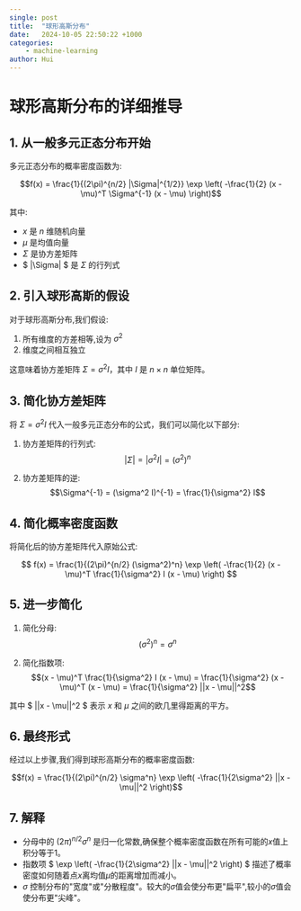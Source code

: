 ```yaml
---
single: post
title:  "球形高斯分布"
date:   2024-10-05 22:50:22 +1000
categories: 
    - machine-learning
author: Hui
---
```


# 球形高斯分布的详细推导

## 1. 从一般多元正态分布开始

多元正态分布的概率密度函数为:

$$f(x) = \frac{1}{(2\pi)^{n/2} |\Sigma|^{1/2}} \exp \left( -\frac{1}{2} (x - \mu)^T \Sigma^{-1} (x - \mu) \right)$$

其中:
- $x$ 是 $n$ 维随机向量
- $\mu$ 是均值向量
- $\Sigma$ 是协方差矩阵
- $ |\Sigma| $ 是 $\Sigma$ 的行列式

## 2. 引入球形高斯的假设

对于球形高斯分布,我们假设:

1. 所有维度的方差相等,设为 $\sigma^2$
2. 维度之间相互独立

这意味着协方差矩阵 $\Sigma = \sigma^2 I$，其中 $I$ 是 $n \times n$ 单位矩阵。

## 3. 简化协方差矩阵

将 $\Sigma = \sigma^2 I$ 代入一般多元正态分布的公式，我们可以简化以下部分:

1. 协方差矩阵的行列式:
   $$|\Sigma| = |\sigma^2 I| = (\sigma^2)^n$$

2. 协方差矩阵的逆:
   $$\Sigma^{-1} = (\sigma^2 I)^{-1} = \frac{1}{\sigma^2} I$$

## 4. 简化概率密度函数

将简化后的协方差矩阵代入原始公式:

$$
f(x) = \frac{1}{(2\pi)^{n/2} (\sigma^2)^n} \exp \left( -\frac{1}{2} (x - \mu)^T \frac{1}{\sigma^2} I (x - \mu) \right)
$$

## 5. 进一步简化

1. 简化分母:
   $$(\sigma^2)^n = \sigma^n$$

2. 简化指数项:
   $$(x - \mu)^T \frac{1}{\sigma^2} I (x - \mu) = \frac{1}{\sigma^2} (x - \mu)^T (x - \mu) = \frac{1}{\sigma^2} ||x - \mu||^2$$

其中 $ ||x - \mu||^2 $ 表示 $x$ 和 $\mu$ 之间的欧几里得距离的平方。

## 6. 最终形式

经过以上步骤,我们得到球形高斯分布的概率密度函数:

$$f(x) = \frac{1}{(2\pi)^{n/2} \sigma^n} \exp \left( -\frac{1}{2\sigma^2} ||x - \mu||^2 \right)$$

## 7. 解释

- 分母中的 $(2\pi)^{n/2} \sigma^n$ 是归一化常数,确保整个概率密度函数在所有可能的$x$值上积分等于1。
- 指数项 $ \exp \left( -\frac{1}{2\sigma^2} ||x - \mu||^2 \right) $ 描述了概率密度如何随着点$x$离均值$\mu$的距离增加而减小。
- $\sigma$ 控制分布的"宽度"或"分散程度"。较大的$\sigma$值会使分布更"扁平",较小的$\sigma$值会使分布更"尖峰"。
